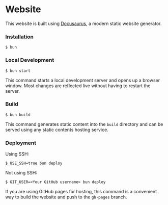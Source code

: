 # Website

This website is built using [Docusaurus](https://docusaurus.io/), a modern static website generator.

### Installation

```
$ bun
```

### Local Development

```
$ bun start
```

This command starts a local development server and opens up a browser window. Most changes are reflected live without having to restart the server.

### Build

```
$ bun build
```

This command generates static content into the `build` directory and can be served using any static contents hosting service.

### Deployment

Using SSH:

```
$ USE_SSH=true bun deploy
```

Not using SSH:

```
$ GIT_USER=<Your GitHub username> bun deploy
```

If you are using GitHub pages for hosting, this command is a convenient way to build the website and push to the `gh-pages` branch.
